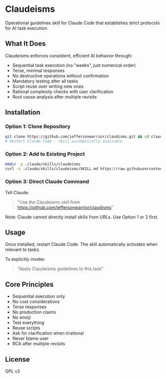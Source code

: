 # Claudeisms

Operational guidelines skill for Claude Code that establishes strict protocols for AI task execution.

## What It Does

Claudeisms enforces consistent, efficient AI behavior through:

- Sequential task execution (no "weeks", just numerical order)
- Terse, minimal responses
- No destructive operations without confirmation
- Mandatory testing after all tasks
- Script reuse over writing new ones
- Rational complexity checks with user clarification
- Root cause analysis after multiple revisits

## Installation

### Option 1: Clone Repository
```bash
git clone https://github.com/jeffersonwarrior/claudisms.git && cd claudeisms
# Restart Claude Code - skill automatically available
```

### Option 2: Add to Existing Project
```bash
mkdir -p .claude/skills/claudeisms
curl -o .claude/skills/claudeisms/SKILL.md https://raw.githubusercontent.com/jeffersonwarrior/claudisms/main/.claude/skills/claudeisms/SKILL.md
```

### Option 3: Direct Claude Command
Tell Claude:
> "Use the Claudeisms skill from https://github.com/jeffersonwarrior/claudisms"

Note: Claude cannot directly install skills from URLs. Use Option 1 or 2 first.

## Usage

Once installed, restart Claude Code. The skill automatically activates when relevant to tasks.

To explicitly invoke:
> "Apply Claudeisms guidelines to this task"

## Core Principles

- Sequential execution only
- No cost considerations
- Terse responses
- No production claims
- No emoji
- Test everything
- Reuse scripts
- Ask for clarification when irrational
- Never blame user
- RCA after multiple revisits

## License

GPL v3